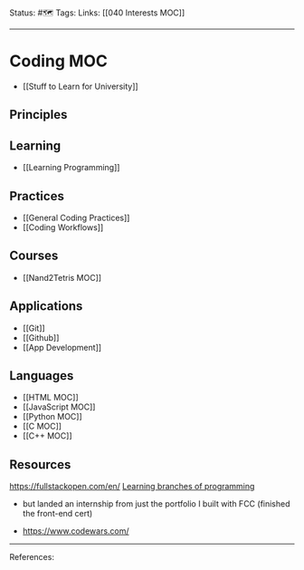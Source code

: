 Status: #🗺️ 
Tags: 
Links: [[040 Interests MOC]]
___
# Coding MOC
- [[Stuff to Learn for University]]
## Principles
## Learning
- [[Learning Programming]]
## Practices
- [[General Coding Practices]]
- [[Coding Workflows]]
## Courses
- [[Nand2Tetris MOC]]
## Applications
- [[Git]]
- [[Github]]
- [[App Development]]
## Languages
- [[HTML MOC]]
- [[JavaScript MOC]]
- [[Python MOC]]
- [[C MOC]]
- [[C++ MOC]]
## Resources
https://fullstackopen.com/en/
[Learning branches of programming](https://www.freecodecamp.org/learn)
- but landed an internship from just the portfolio I built with FCC (finished the front-end cert)

- https://www.codewars.com/
___
References:

